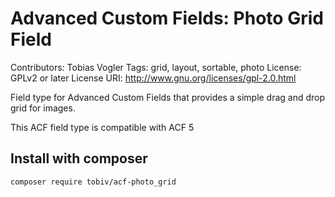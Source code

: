 # Advanced Custom Fields: Photo Grid Field

Contributors: Tobias Vogler
Tags: grid, layout, sortable, photo
License: GPLv2 or later
License URI: http://www.gnu.org/licenses/gpl-2.0.html

Field type for Advanced Custom Fields that provides a simple drag and drop grid for images.

This ACF field type is compatible with ACF 5

## Install with composer

    composer require tobiv/acf-photo_grid